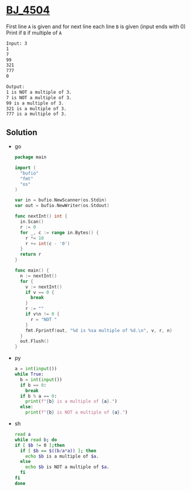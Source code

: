 # [BJ_4504](https://acmicpc.net/problem/4504)

First line `A` is given and for next line each line `B` is given (input ends with 0)
Print if `B` if multiple of `A`

```txt
Input: 3
1
7
99
321
777
0

Output:
1 is NOT a multiple of 3.
7 is NOT a multiple of 3.
99 is a multiple of 3.
321 is a multiple of 3.
777 is a multiple of 3.
```

## Solution

* go

  ```go
  package main

  import (
    "bufio"
    "fmt"
    "os"
  )

  var in = bufio.NewScanner(os.Stdin)
  var out = bufio.NewWriter(os.Stdout)

  func nextInt() int {
    in.Scan()
    r := 0
    for _, c := range in.Bytes() {
      r *= 10
      r += int(c - '0')
    }
    return r
  }

  func main() {
    n := nextInt()
    for {
      v := nextInt()
      if v == 0 {
        break
      }
      r := ""
      if v%n != 0 {
        r = "NOT "
      }
      fmt.Fprintf(out, "%d is %sa multiple of %d.\n", v, r, n)
    }
    out.Flush()
  }
  ```

* py

  ```py
  a = int(input())
  while True:
    b = int(input())
    if b == 0:
      break
    if b % a == 0:
      print(f"{b} is a multiple of {a}.")
    else:
      print(f"{b} is NOT a multiple of {a}.")
  ```

* sh

  ```sh
  read a
  while read b; do
  if [ $b != 0 ];then
    if [ $b == $((b/a*a)) ]; then
      echo $b is a multiple of $a.
    else
      echo $b is NOT a multiple of $a.
    fi
  fi
  done
  ```
